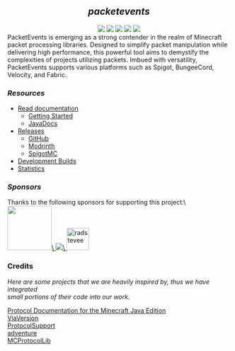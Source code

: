 <!--suppress HtmlDeprecatedAttribute -->
<div align="center">
    <h2><i>packetevents</i></h2>
    <a href="https://github.com/retrooper/packetevents/actions"><img src="https://img.shields.io/github/actions/workflow/status/retrooper/packetevents/build.yml?style=for-the-badge&logo=github"></a>
    <a href="https://discord.gg/DVHxPPxHZc"><img src="https://img.shields.io/discord/721686193061888071?color=5562e9&logo=discord&logoColor=white&style=for-the-badge"></a>
    <img src="https://img.shields.io/github/license/retrooper/packetevents?style=for-the-badge&logo=github">
    <a href="https://bstats.org/plugin/bukkit/packetevents/11327"><img src="https://img.shields.io/bstats/servers/11327?style=for-the-badge"></a>
    <a href="https://github.com/retrooper/packetevents/releases"><img src="https://img.shields.io/github/downloads/retrooper/packetevents/total.svg?style=for-the-badge&logo=github"></a>
</div>
PacketEvents is emerging as a strong contender in the realm of Minecraft packet processing libraries. Designed to simplify packet manipulation while delivering high performance, this powerful tool aims to demystify the complexities of projects utilizing packets. Imbued with versatility, PacketEvents supports various platforms such as Spigot, BungeeCord, Velocity, and Fabric.

<h3><i>Resources</i></h3>

- [Read documentation](https://packetevents.gitbook.io/)
    - [Getting Started](https://packetevents.gitbook.io/docs/getting-started)
    - [JavaDocs](https://packetevents.github.io) 
- [Releases](https://github.com/retrooper/packetevents/releases/)
    - [GitHub](https://github.com/retrooper/packetevents/releases/)
    - [Modrinth](https://modrinth.com/plugin/packetevents)
    - [SpigotMC](https://www.spigotmc.org/resources/packetevents-api.80279/)
- [Development Builds](https://ci.codemc.io/job/retrooper/job/packetevents)
- [Statistics](https://bstats.org/plugin/bukkit/packetevents/11327)

<h3><i>Sponsors</i></h3>
Thanks to the following sponsors for supporting this project:\
<a href="https://pebblehost.com"><img src="https://pebblehost.com/src/img/logos/main-old.png" width=100>\
<a href="https://www.ej-technologies.com"><img src="https://www.ej-technologies.com/images/product_banners/jprofiler_small.png">\
<a href="https://github.com/radstevee"><img src="https://github.com/radstevee.png" width="50px" alt="radstevee" /></a>

### Credits
<i>Here are some projects that we are heavily inspired by, thus we have integrated</i>\
<i>small portions of their code into our work.</i>

[Protocol Documentation for the Minecraft Java Edition](https://wiki.vg/Protocol)\
[ViaVersion](https://github.com/ViaVersion/ViaVersion)\
[ProtocolSupport](https://github.com/ProtocolSupport/ProtocolSupport)\
[adventure](https://github.com/KyoriPowered/adventure)\
[MCProtocolLib](https://github.com/GeyserMC/MCProtocolLib/)  
